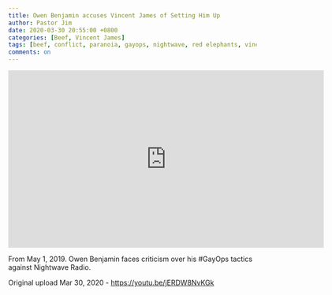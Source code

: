 ```yaml
---
title: Owen Benjamin accuses Vincent James of Setting Him Up
author: Pastor Jim
date: 2020-03-30 20:55:00 +0800
categories: [Beef, Vincent James]
tags: [beef, conflict, paranoia, gayops, nightwave, red elephants, vincent james, copyright, anti-social]
comments: on
---
```


<iframe width="640" height="360" scrolling="no" frameborder="0" style="border: none;" src="https://www.bitchute.com/embed/gU4LU421UbBK/"></iframe>

From May 1, 2019. Owen Benjamin faces criticism over his #GayOps tactics against Nightwave Radio.



Original upload Mar 30, 2020 - https://youtu.be/jERDW8NvKGk

